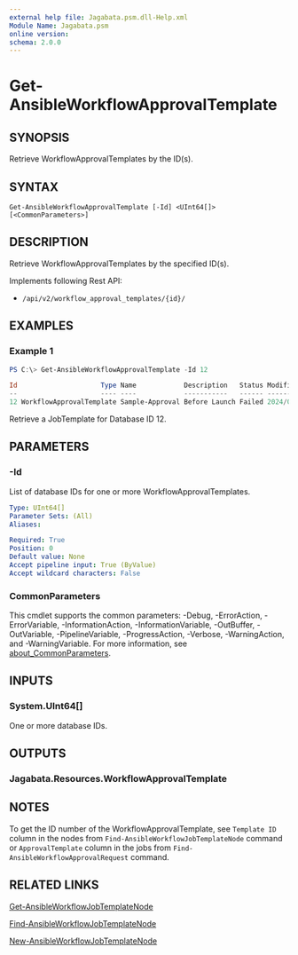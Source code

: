 ```yaml
---
external help file: Jagabata.psm.dll-Help.xml
Module Name: Jagabata.psm
online version:
schema: 2.0.0
---
```


# Get-AnsibleWorkflowApprovalTemplate

## SYNOPSIS
Retrieve WorkflowApprovalTemplates by the ID(s).

## SYNTAX

```
Get-AnsibleWorkflowApprovalTemplate [-Id] <UInt64[]> [<CommonParameters>]
```

## DESCRIPTION
Retrieve WorkflowApprovalTemplates by the specified ID(s).

Implements following Rest API:  
- `/api/v2/workflow_approval_templates/{id}/`

## EXAMPLES

### Example 1
```powershell
PS C:\> Get-AnsibleWorkflowApprovalTemplate -Id 12

Id                     Type Name            Description   Status Modified            LastJobRun          NextJobRun Options Note
--                     ---- ----            -----------   ------ --------            ----------          ---------- ------- ----
12 WorkflowApprovalTemplate Sample-Approval Before Launch Failed 2024/07/25 14:44:57 2024/07/25 15:46:16                    {[Timeout, 0], [WorkflowTemplate, [20]ApprovedFlow]}
```

Retrieve a JobTemplate for Database ID 12.

## PARAMETERS

### -Id
List of database IDs for one or more WorkflowApprovalTemplates.

```yaml
Type: UInt64[]
Parameter Sets: (All)
Aliases:

Required: True
Position: 0
Default value: None
Accept pipeline input: True (ByValue)
Accept wildcard characters: False
```

### CommonParameters
This cmdlet supports the common parameters: -Debug, -ErrorAction, -ErrorVariable, -InformationAction, -InformationVariable, -OutBuffer, -OutVariable, -PipelineVariable, -ProgressAction, -Verbose, -WarningAction, and -WarningVariable. For more information, see [about_CommonParameters](http://go.microsoft.com/fwlink/?LinkID=113216).

## INPUTS

### System.UInt64[]
One or more database IDs.

## OUTPUTS

### Jagabata.Resources.WorkflowApprovalTemplate
## NOTES

To get the ID number of the WorkflowApprovalTemplate, see `Template ID` column in the nodes from `Find-AnsibleWorkflowJobTemplateNode` command or `ApprovalTemplate` column in the jobs from `Find-AnsibleWorkflowApprovalRequest` command.

## RELATED LINKS

[Get-AnsibleWorkflowJobTemplateNode](Get-AnsibleWorkflowJobTemplateNode.md)

[Find-AnsibleWorkflowJobTemplateNode](Find-AnsibleWorkflowJobTemplateNode.md)

[New-AnsibleWorkflowJobTemplateNode](New-AnsibleWorkflowJobTemplateNode.md)
